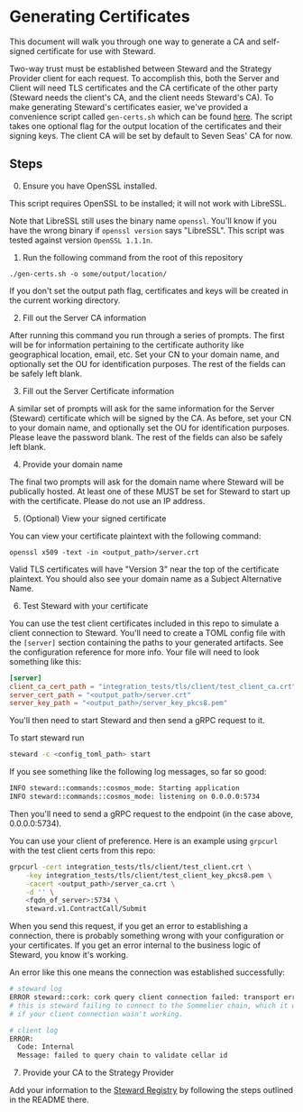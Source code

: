 # Generating Certificates

This document will walk you through one way to generate a CA and self-signed certificate for use with Steward.

Two-way trust must be established between Steward and the Strategy Provider client for each request. To accomplish this, both the Server and Client will need TLS certificates and the CA certificate of the other party (Steward needs the client's CA, and the client needs Steward's CA). To make generating Steward's certificates easier, we've provided a convenience script called `gen-certs.sh` which can be found [here](../gen-certs.sh). The script takes one optional flag for the output location of the certificates and their signing keys. The client CA will be set by default to Seven Seas' CA for now.

## Steps

0. Ensure you have OpenSSL installed.

This script requires OpenSSL to be installed; it will not work with LibreSSL.

Note that LibreSSL still uses the binary name `openssl`. You'll know if you have the wrong binary if `openssl version` says "LibreSSL". This script was tested against version `OpenSSL 1.1.1n`.

1. Run the following command from the root of this repository

```
./gen-certs.sh -o some/output/location/
```

If you don't set the output path flag, certificates and keys will be created in the current working directory.

2. Fill out the Server CA information

After running this command you run through a series of prompts. The first will be for information pertaining to the certificate authority like geographical location, email, etc. Set your CN to your domain name, and optionally set the OU for identification purposes. The rest of the fields can be safely left blank.

3. Fill out the Server Certificate information

A similar set of prompts will ask for the same information for the Server (Steward) certificate which will be signed by the CA. As before, set your CN to your domain name, and optionally set the OU for identification purposes. Please leave the password blank. The rest of the fields can also be safely left blank.

4. Provide your domain name

The final two prompts will ask for the domain name where Steward will be publically hosted. At least one of these MUST be set for Steward to start up with the certificate. Please do not use an IP address.

5. (Optional) View your signed certificate

You can view your certificate plaintext with the following command:

```
openssl x509 -text -in <output_path>/server.crt
```

Valid TLS certificates will have "Version 3" near the top of the certificate plaintext. You should also see your domain name as a Subject Alternative Name.

6. Test Steward with your certificate

You can use the test client certificates included in this repo to simulate a client connection to Steward. You'll need to create a TOML config file with the `[server]` section containing the paths to your generated artifacts. See the configuration reference for more info. Your file will need to look something like this:

```toml
[server]
client_ca_cert_path = "integration_tests/tls/client/test_client_ca.crt"
server_cert_path = "<output_path>/server.crt"
server_key_path = "<output_path>/server_key_pkcs8.pem"
```

You'll then need to start Steward and then send a gRPC request to it.

To start steward run

```bash
steward -c <config_toml_path> start
```

If you see something like the following log messages, so far so good:

```bash
INFO steward::commands::cosmos_mode: Starting application
INFO steward::commands::cosmos_mode: listening on 0.0.0.0:5734
```

Then you'll need to send a gRPC request to the endpoint (in the case above, 0.0.0.0:5734).

You can use your client of preference. Here is an example using `grpcurl` with the test client certs from this repo:

```bash
grpcurl -cert integration_tests/tls/client/test_client.crt \
	-key integration_tests/tls/client/test_client_key_pkcs8.pem \
	-cacert <output_path>/server_ca.crt \
	-d '' \
	<fqdn_of_server>:5734 \
	steward.v1.ContractCall/Submit
```

When you send this request, if you get an error to establishing a connection, there is probably something wrong with your configuration or your certificates. If you get an error internal to the business logic of Steward, you know it's working.

An error like this one means the connection was established successfully:

```bash
# steward log
ERROR steward::cork: cork query client connection failed: transport error: error trying to connect: tcp connect error: Connection refused (os error 61)
# this is steward failing to connect to the Sommelier chain, which it would not be attempting
# if your client connection wasn't working.

# client log
ERROR:
  Code: Internal
  Message: failed to query chain to validate cellar id
```

7. Provide your CA to the Strategy Provider

Add your information to the [Steward Registry](https://github.com/peggyjv/steward-registry) by following the steps outlined in the README there.

